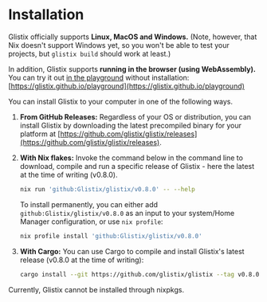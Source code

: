 # Installation

Glistix officially supports **Linux, MacOS and Windows.** (Note, however, that Nix doesn't support Windows yet, so you won't be able to test your projects, but `glistix build` should work at least.)

In addition, Glistix supports **running in the browser (using WebAssembly).** You can try it out [in the playground](../using-compiler/online-playground.md) without installation: [https://glistix.github.io/playground](https://glistix.github.io/playground)

You can install Glistix to your computer in one of the following ways.

1. **From GitHub Releases:** Regardless of your OS or distribution, you can install Glistix by downloading the latest precompiled binary for your platform at [https://github.com/glistix/glistix/releases](https://github.com/glistix/glistix/releases).

2. **With Nix flakes:** Invoke the command below in the command line to download, compile and run a specific release of Glistix - here the latest at the time of writing (v0.8.0).

    ```sh
    nix run 'github:Glistix/glistix/v0.8.0' -- --help
    ```

    To install permanently, you can either add `github:Glistix/glistix/v0.8.0` as an input to your system/Home Manager configuration, or use `nix profile`:

    ```sh
    nix profile install 'github:Glistix/glistix/v0.8.0'
    ```

3. **With Cargo:** You can use Cargo to compile and install Glistix's latest release (v0.8.0 at the time of writing):

    ```sh
    cargo install --git https://github.com/glistix/glistix --tag v0.8.0 --locked
    ```

Currently, Glistix cannot be installed through nixpkgs.
